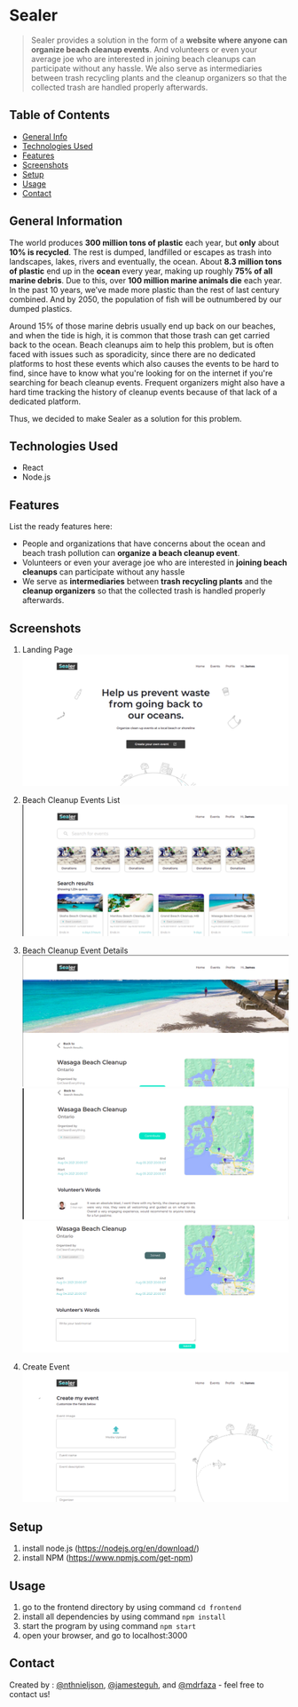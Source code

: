 # Sealer
> Sealer provides a solution in the form of a **website where anyone can organize beach cleanup events**. And volunteers or even your average joe who are interested in joining beach cleanups can participate without any hassle. We also serve as intermediaries between trash recycling plants and the cleanup organizers so that the collected trash are handled properly afterwards.

## Table of Contents
* [General Info](#general-information)
* [Technologies Used](#technologies-used)
* [Features](#features)
* [Screenshots](#screenshots)
* [Setup](#setup)
* [Usage](#usage)
* [Contact](#contact)
<!-- * [License](#license) -->


## General Information
The world produces **300 million tons of plastic** each year, but **only** about **10% is recycled**. The rest is dumped, landfilled or escapes as trash into landscapes, lakes, rivers and eventually, the ocean. About **8.3 million tons of plastic** end up in the **ocean** every year, making up roughly **75% of all marine debris**. Due to this, over **100 million marine animals die** each year. In the past 10 years, we’ve made more plastic than the rest of last century combined. And by 2050, the population of fish will be outnumbered by our dumped plastics. 

Around 15% of those marine debris usually end up back on our beaches, and when the tide is high, it is common that those trash can get carried back to the ocean. Beach cleanups aim to help this problem, but is often faced with issues such as sporadicity, since there are no dedicated platforms to host these events which also causes the events to be hard to find, since have to know what you're looking for on the internet if you're searching for beach cleanup events. Frequent organizers might also have a hard time tracking the history of cleanup events because of that lack of a dedicated platform. 

Thus, we decided to make Sealer as a solution for this problem.

## Technologies Used
- React
- Node.js


## Features
List the ready features here:
- People and organizations that have concerns about the ocean and beach trash pollution can **organize a beach cleanup event**. 
- Volunteers or even your average joe who are interested in **joining beach cleanups** can participate without any hassle
- We serve as **intermediaries** between **trash recycling plants** and the **cleanup organizers** so that the collected trash is handled properly afterwards.


## Screenshots
1. Landing Page
![Landing Page - 1](./screenshots/landing-page-1.png)

2. Beach Cleanup Events List
![Cleanup Events List - 1](./screenshots/events-1.png)

3. Beach Cleanup Event Details
![Cleanup Events Details - 1](./screenshots/event-details-1.png)
![Cleanup Events Details - 2](./screenshots/event-details-2.png)
![Cleanup Events Details - 3](./screenshots/event-details-3.png)

4. Create Event
![Create Event - 1](./screenshots/create-event-1.png)



## Setup
1. install node.js (https://nodejs.org/en/download/)
2. install NPM (https://www.npmjs.com/get-npm)

## Usage
1. go to the frontend directory by using command `cd frontend`
2. install all dependencies by using command `npm install`
3. start the program by using command `npm start`
4. open your browser, and go to localhost:3000


## Contact
Created by : [@nthnieljson](https://github.com/nthnieljson), [@jamesteguh](https://github.com/jamesteguh), and [@mdrfaza](https://github.com/MDrFaza) - feel free to contact us!
